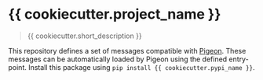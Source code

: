# {{ cookiecutter.project_name }}

> {{ cookiecutter.short_description }}

This repository defines a set of messages compatible with [Pigeon](https://github.com/AllenInstitute/pigeon).
These messages can be automatically loaded by Pigeon using the defined entry-point.
Install this package using `pip install {{ cookiecutter.pypi_name }}`.

